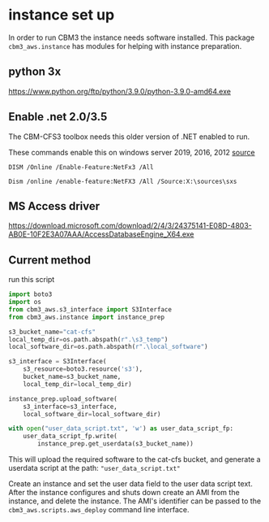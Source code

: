 # instance set up

In order to run CBM3 the instance needs software installed.  This package `cbm3_aws.instance` has modules for helping with instance preparation.


## python 3x

https://www.python.org/ftp/python/3.9.0/python-3.9.0-amd64.exe


## Enable .net 2.0/3.5

The CBM-CFS3 toolbox needs this older version of .NET enabled to run.

These commands enable this on windows server 2019, 2016, 2012 [source](http://backupchain.com/i/how-to-install-net-framework-2-0-on-windows-server-platforms)

```
DISM /Online /Enable-Feature:NetFx3 /All

Dism /online /enable-feature:NetFX3 /All /Source:X:\sources\sxs
```


## MS Access driver


https://download.microsoft.com/download/2/4/3/24375141-E08D-4803-AB0E-10F2E3A07AAA/AccessDatabaseEngine_X64.exe


## Current method

run this script

```python
import boto3
import os
from cbm3_aws.s3_interface import S3Interface
from cbm3_aws.instance import instance_prep

s3_bucket_name="cat-cfs"
local_temp_dir=os.path.abspath(r".\s3_temp")
local_software_dir=os.path.abspath(r".\local_software")

s3_interface = S3Interface(
    s3_resource=boto3.resource('s3'),
    bucket_name=s3_bucket_name,
    local_temp_dir=local_temp_dir)

instance_prep.upload_software(
    s3_interface=s3_interface,
    local_software_dir=local_software_dir)

with open("user_data_script.txt", 'w') as user_data_script_fp:
    user_data_script_fp.write(
        instance_prep.get_userdata(s3_bucket_name))
```

This will upload the required software to the cat-cfs bucket, and generate a userdata script at the path: `"user_data_script.txt"`

Create an instance and set the user data field to the user data script text.
After the instance configures and shuts down create an AMI from the instance, and delete the instance.  The AMI's identifier can be passed to the `cbm3_aws.scripts.aws_deploy` command line interface.
